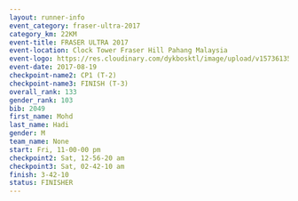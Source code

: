 ```yaml
---
layout: runner-info 
event_category: fraser-ultra-2017 
category_km: 22KM 
event-title: FRASER ULTRA 2017 
event-location: Clock Tower Fraser Hill Pahang Malaysia 
event-logo: https://res.cloudinary.com/dykbosktl/image/upload/v1573613535/Logo/logo_mfst7w.jpg 
event-date: 2017-08-19 
checkpoint-name2: CP1 (T-2) 
checkpoint-name3: FINISH (T-3) 
overall_rank: 133
gender_rank: 103
bib: 2049
first_name: Mohd
last_name: Hadi
gender: M
team_name: None
start: Fri, 11-00-00 pm
checkpoint2: Sat, 12-56-20 am
checkpoint3: Sat, 02-42-10 am
finish: 3-42-10
status: FINISHER
---
```

